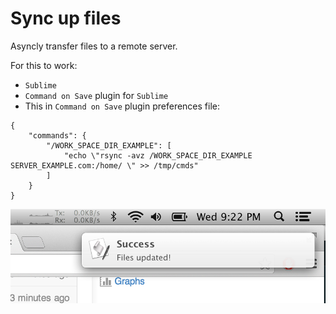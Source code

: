 Sync up files
=============

Asyncly transfer files to a remote server.

For this to work:
* `Sublime`
* `Command on Save` plugin for `Sublime`
* This in `Command on Save` plugin preferences file:
```
{
	"commands": {
		"/WORK_SPACE_DIR_EXAMPLE": [
			"echo \"rsync -avz /WORK_SPACE_DIR_EXAMPLE SERVER_EXAMPLE.com:/home/ \" >> /tmp/cmds"
		]
	}
}
```


![Sync up Notification](notification.png)